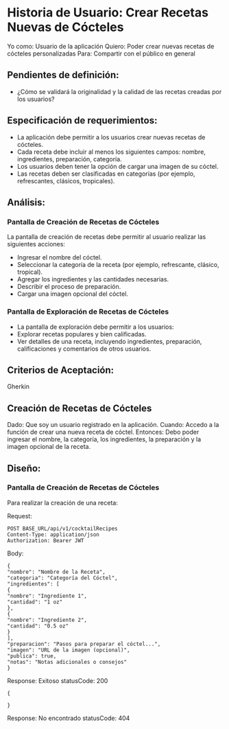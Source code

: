 # Historia de Usuario: Crear Recetas Nuevas de Cócteles

Yo como: Usuario de la aplicación
Quiero: Poder crear nuevas recetas de cócteles personalizadas
Para: Compartir con el público en general

## Pendientes de definición:
- ¿Cómo se validará la originalidad y la calidad de las recetas creadas por los usuarios?

## Especificación de requerimientos:
- La aplicación debe permitir a los usuarios crear nuevas recetas de cócteles.
- Cada receta debe incluir al menos los siguientes campos: nombre, ingredientes, preparación, categoría.
- Los usuarios deben tener la opción de cargar una imagen de su cóctel.
- Las recetas deben ser clasificadas en categorías (por ejemplo, refrescantes, clásicos, tropicales).


## Análisis:
### Pantalla de Creación de Recetas de Cócteles
La pantalla de creación de recetas debe permitir al usuario realizar las siguientes acciones:
- Ingresar el nombre del cóctel.
- Seleccionar la categoría de la receta (por ejemplo, refrescante, clásico, tropical).
- Agregar los ingredientes y las cantidades necesarias.
- Describir el proceso de preparación.
- Cargar una imagen opcional del cóctel.


### Pantalla de Exploración de Recetas de Cócteles
- La pantalla de exploración debe permitir a los usuarios:
- Explorar recetas populares y bien calificadas.
- Ver detalles de una receta, incluyendo ingredientes, preparación, calificaciones y comentarios de otros usuarios.


## Criterios de Aceptación:
Gherkin

## Creación de Recetas de Cócteles
Dado: Que soy un usuario registrado en la aplicación.
Cuando: Accedo a la función de crear una nueva receta de cóctel.
Entonces: Debo poder ingresar el nombre, la categoría, los ingredientes, la preparación y la imagen opcional de la receta.

## Diseño:
### Pantalla de Creación de Recetas de Cócteles
Para realizar la creación de una receta:

Request:
```
POST BASE_URL/api/v1/cocktailRecipes
Content-Type: application/json
Authorization: Bearer JWT
```
Body:
```
{
"nombre": "Nombre de la Receta",
"categoria": "Categoría del Cóctel",
"ingredientes": [
{
"nombre": "Ingrediente 1",
"cantidad": "1 oz"
},
{
"nombre": "Ingrediente 2",
"cantidad": "0.5 oz"
}
],
"preparacion": "Pasos para preparar el cóctel...",
"imagen": "URL de la imagen (opcional)",
"publica": true,
"notas": "Notas adicionales o consejos"
}
```
Response: Exitoso statusCode: 200
```
{

}
```
Response: No encontrado statusCode: 404
